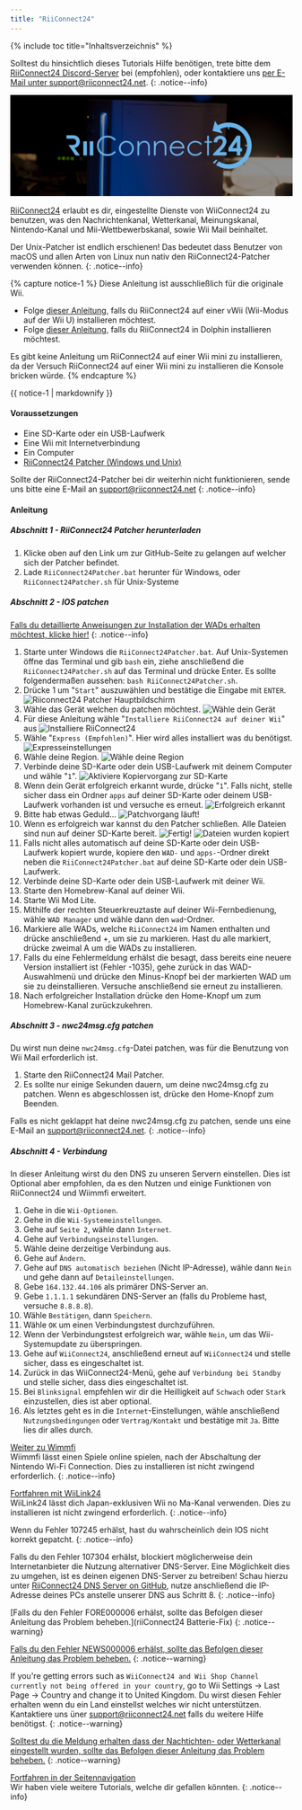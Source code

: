 ```yaml
---
title: "RiiConnect24"
---
```


{% include toc title="Inhaltsverzeichnis" %}

Solltest du hinsichtlich dieses Tutorials Hilfe benötigen, trete bitte dem [RiiConnect24 Discord-Server](https://discord.gg/rc24) bei (empfohlen), oder kontaktiere uns [per E-Mail unter support@riiconnect24.net](mailto:support@riiconnect24.net).
{: .notice--info}

![RiiConnect24-Logo](/images/WiiRC24Logo.jpg)

[RiiConnect24](https://rc24.xyz/) erlaubt es dir, eingestellte Dienste von WiiConnect24 zu benutzen, was den Nachrichtenkanal, Wetterkanal, Meinungskanal, Nintendo-Kanal und Mii-Wettbewerbskanal, sowie Wii Mail beinhaltet.

Der Unix-Patcher ist endlich erschienen! Das bedeutet dass Benutzer von macOS und allen Arten von Linux nun nativ den RiiConnect24-Patcher verwenden können.
{: .notice--info}

{% capture notice-1 %}
Diese Anleitung ist aus­schließ­lich für die originale Wii.

- Folge [dieser Anleitung](riiconnect24-vwii), falls du RiiConnect24 auf einer vWii (Wii-Modus auf der Wii U) installieren möchtest.
- Folge [dieser Anleitung](riiconnect24-dolphin), falls du RiiConnect24 in Dolphin installieren möchtest.

Es gibt keine Anleitung um RiiConnect24 auf einer Wii mini zu installieren, da der Versuch RiiConnect24 auf einer Wii mini zu installieren die Konsole bricken würde.
{% endcapture %}

<div class="notice--warning">{{ notice-1 | markdownify }}</div>

#### Voraussetzungen

* Eine SD-Karte oder ein USB-Laufwerk
* Eine Wii mit Internetverbindung
* Ein Computer
* [RiiConnect24 Patcher (Windows und Unix)](https://github.com/RiiConnect24/RiiConnect24-Patcher/releases)

Sollte der RiiConnect24-Patcher bei dir weiterhin nicht funktionieren, sende uns bitte eine E-Mail an support@riiconnect24.net
{: .notice--info}

#### Anleitung

##### Abschnitt 1 - RiiConnect24 Patcher herunterladen

1. Klicke oben auf den Link um zur GitHub-Seite zu gelangen auf welcher sich der Patcher befindet.
2. Lade `RiiConnect24Patcher.bat` herunter für Windows, oder `RiiConnect24Patcher.sh` für Unix-Systeme

##### Abschnitt 2 - IOS patchen

[Falls du detaillierte Anweisungen zur Installation der WADs erhalten möchtest, klicke hier!](wiimodlite)
{: .notice--info}

1. Starte unter Windows die `RiiConnect24Patcher.bat`. Auf Unix-Systemen öffne das Terminal und gib `bash` ein, ziehe anschließend die `RiiConnect24Patcher.sh` auf das Terminal und drücke Enter. Es sollte folgendermaßen aussehen: `bash RiiConnect24Patcher.sh`.
2. Drücke 1 um "`Start`" auszuwählen und bestätige die Eingabe mit `ENTER`. ![Riiconnect24 Patcher Hauptbildschirm](/images/RC24_Patcher/1.PNG)
3. Wähle das Gerät welchen du patchen möchtest. ![Wähle dein Gerät](/images/RC24_Patcher/2.PNG)
4. Für diese Anleitung wähle "`Installiere RiiConnect24 auf deiner Wii`" aus ![Installiere RiiConnect24](/images/RC24_Patcher/3.PNG)
5. Wähle "`Express (Empfohlen)`". Hier wird alles installiert was du benötigst. ![Expresseinstellungen](/images/RC24_Patcher/4.PNG)
6. Wähle deine Region. ![Wähle deine Region](/images/RC24_Patcher/5.PNG)
7. Verbinde deine SD-Karte oder dein USB-Laufwerk mit deinem Computer und wähle "`1`". ![Aktiviere Kopiervorgang zur SD-Karte](/images/RC24_Patcher/6.PNG)
8. Wenn dein Gerät erfolgreich erkannt wurde, drücke "`1`". Falls nicht, stelle sicher dass ein Ordner `apps` auf deiner SD-Karte oder deinem USB-Laufwerk vorhanden ist und versuche es erneut. ![Erfolgreich erkannt](/images/RC24_Patcher/7.PNG)
9. Bitte hab etwas Geduld... ![Patchvorgang läuft!](/images/RC24_Patcher/8.PNG)
10. Wenn es erfolgreich war kannst du den Patcher schließen. Alle Dateien sind nun auf deiner SD-Karte bereit. ![Fertig!](/images/RC24_Patcher/9.PNG) ![Dateien wurden kopiert](/images/RC24_Patcher/10.PNG)
11. Falls nicht alles automatisch auf deine SD-Karte oder dein USB-Laufwerk kopiert wurde, kopiere den `WAD-` und `apps-`-Ordner direkt neben die `RiiConnect24Patcher.bat` auf deine SD-Karte oder dein USB-Laufwerk.
12. Verbinde deine SD-Karte oder dein USB-Laufwerk mit deiner Wii.
13. Starte den Homebrew-Kanal auf deiner Wii.
14. Starte Wii Mod Lite.
15. Mithilfe der rechten Steuerkreuztaste auf deiner Wii-Fernbedienung, wähle `WAD Manager` und wähle dann den `wad`-Ordner.
16. Markiere alle WADs, welche `RiiConnect24` im Namen enthalten und drücke anschließend +, um sie zu markieren. Hast du alle markiert, drücke zweimal A um die WADs zu installieren.
17. Falls du eine Fehlermeldung erhälst die besagt, dass bereits eine neuere Version installiert ist (Fehler -1035), gehe zurück in das WAD-Auswahlmenü und drücke den Minus-Knopf bei der markierten WAD um sie zu deinstallieren. Versuche anschließend sie erneut zu installieren.
18. Nach erfolgreicher Installation drücke den Home-Knopf um zum Homebrew-Kanal zurückzukehren.

##### Abschnitt 3 - nwc24msg.cfg patchen

Du wirst nun deine `nwc24msg.cfg`-Datei patchen, was für die Benutzung von Wii Mail erforderlich ist.

1. Starte den RiiConnect24 Mail Patcher.
2. Es sollte nur einige Sekunden dauern, um deine nwc24msg.cfg zu patchen. Wenn es abgeschlossen ist, drücke den Home-Knopf zum Beenden.

Falls es nicht geklappt hat deine nwc24msg.cfg zu patchen, sende uns eine E-Mail an [support@riiconnect24.net](mailto:support@riiconnect24.net).
{: .notice--info}

##### Abschnitt 4 - Verbindung

In dieser Anleitung wirst du den DNS zu unseren Servern einstellen. Dies ist Optional aber empfohlen, da es den Nutzen und einige Funktionen von RiiConnect24 und Wiimmfi erweitert.

1. Gehe in die `Wii-Optionen`.
2. Gehe in die `Wii-Systemeinstellungen`.
3. Gehe auf `Seite 2`, wähle dann `Internet`.
4. Gehe auf `Verbindungseinstellungen`.
5. Wähle deine derzeitige Verbindung aus.
6. Gehe auf `Ändern`.
7. Gehe auf `DNS automatisch beziehen` (Nicht IP-Adresse), wähle dann `Nein` und gehe dann auf `Detaileinstellungen`.
8. Gebe `164.132.44.106` als primärer DNS-Server an.
9. Gebe `1.1.1.1` sekundären DNS-Server an (falls du Probleme hast, versuche `8.8.8.8`).
10. Wähle `Bestätigen`, dann `Speichern`.
11. Wähle `OK` um einen Verbindungstest durchzuführen.
12. Wenn der Verbindungstest erfolgreich war, wähle `Nein`, um das Wii-Systemupdate zu überspringen.
13. Gehe auf `WiiConnect24`, anschließend erneut auf `WiiConnect24` und stelle sicher, dass es eingeschaltet ist.
14. Zurück in das WiiConnect24-Menü, gehe auf `Verbindung bei Standby` und stelle sicher, dass dies eingeschaltet ist.
15. Bei `Blinksignal` empfehlen wir dir die Heilligkeit auf `Schwach` oder `Stark` einzustellen, dies ist aber optional.
16. Als letztes geht es in die `Internet`-Einstellungen, wähle anschließend `Nutzungsbedingungen` oder `Vertrag/Kontakt` und bestätige mit `Ja`. Bitte lies dir alles durch.


[Weiter zu Wimmfi](wiimmfi)<br> Wiimmfi lässt einen Spiele online spielen, nach der Abschaltung der Nintendo Wi-Fi Connection. Dies zu installieren ist nicht zwingend erforderlich.
{: .notice--info}

[Fortfahren mit WiiLink24](wiilink24)<br> WiiLink24 lässt dich Japan-exklusiven Wii no Ma-Kanal verwenden. Dies zu installieren ist nicht zwingend erforderlich.
{: .notice--info}

Wenn du Fehler 107245 erhälst, hast du wahrscheinlich dein IOS nicht korrekt gepatcht.
{: .notice--info}

Falls du den Fehler 107304 erhälst, blockiert möglicherweise dein Internetanbieter die Nutzung alternativer DNS-Server. Eine Möglichkeit dies zu umgehen, ist es deinen eigenen DNS-Server zu betreiben! Schau hierzu unter [RiiConnect24 DNS Server on GitHub](https://github.com/RiiConnect24/DNS-Server), nutze anschließend die IP-Adresse deines PCs anstelle unserer DNS aus Schritt 8.
{: .notice--info}

[Falls du den Fehler FORE000006 erhälst, sollte das Befolgen dieser Anleitung das Problem beheben.](riiConnect24 Batterie-Fix)
{: .notice--warning}

[Falls du den Fehler NEWS000006 erhälst, sollte das Befolgen dieser Anleitung das Problem beheben.](news000006)
{: .notice--warning}

If you're getting errors such as `WiiConnect24 and Wii Shop Channel currently not being offered in your country`, go to Wii Settings -> Last Page -> Country and change it to United Kingdom. Du wirst diesen Fehler erhalten wenn du ein Land einstellst welches wir nicht unterstützen. Kantaktiere uns üner [support@riiconnect24.net](mailto:support@riiconnect24.net) falls du weitere Hilfe benötigst.
{: .notice--warning}

[Solltest du die Meldung erhalten dass der Nachtichten- oder Wetterkanal eingestellt wurden, sollte das Befolgen dieser Anleitung das Problem beheben.](deleting-vffs)
{: .notice--warning}

[Fortfahren in der Seitennavigation](site-navigation)<br> Wir haben viele weitere Tutorials, welche dir gefallen könnten.
{: .notice--info}

